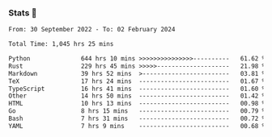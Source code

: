 ### Stats 👋
<!--START_SECTION:waka-->

```txt
From: 30 September 2022 - To: 02 February 2024

Total Time: 1,045 hrs 25 mins

Python              644 hrs 10 mins >>>>>>>>>>>>>>>----------   61.62 %
Rust                229 hrs 45 mins >>>>>--------------------   21.98 %
Markdown            39 hrs 52 mins  >------------------------   03.81 %
TeX                 17 hrs 24 mins  -------------------------   01.67 %
TypeScript          16 hrs 41 mins  -------------------------   01.60 %
Other               14 hrs 50 mins  -------------------------   01.42 %
HTML                10 hrs 13 mins  -------------------------   00.98 %
Go                  8 hrs 15 mins   -------------------------   00.79 %
Bash                7 hrs 31 mins   -------------------------   00.72 %
YAML                7 hrs 9 mins    -------------------------   00.68 %
```

<!--END_SECTION:waka-->

<!--
**buhaytza2005/buhaytza2005** is a ✨ _special_ ✨ repository because its `README.md` (this file) appears on your GitHub profile.

Here are some ideas to get you started:

- 🔭 I’m currently working on ...
- 🌱 I’m currently learning ...
- 👯 I’m looking to collaborate on ...
- 🤔 I’m looking for help with ...
- 💬 Ask me about ...
- 📫 How to reach me: ...
- 😄 Pronouns: ...
- ⚡ Fun fact: ...
-->



